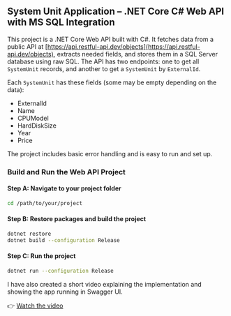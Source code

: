 ## System Unit Application – .NET Core C# Web API with MS SQL Integration

This project is a .NET Core Web API built with C#. It fetches data from a public API at [https://api.restful-api.dev/objects](https://api.restful-api.dev/objects), extracts needed fields, and stores them in a SQL Server database using raw SQL. The API has two endpoints: one to get all `SystemUnit` records, and another to get a `SystemUnit` by `ExternalId`.

Each `SystemUnit` has these fields (some may be empty depending on the data):
- ExternalId
- Name
- CPUModel
- HardDiskSize
- Year
- Price

The project includes basic error handling and is easy to run and set up.

### Build and Run the Web API Project

#### Step A: Navigate to your project folder
```bash
cd /path/to/your/project
```

#### Step B: Restore packages and build the project
```bash
dotnet restore
dotnet build --configuration Release
```

#### Step C: Run the project
```bash
dotnet run --configuration Release
```


I have also created a short video explaining the implementation and showing the app running in Swagger UI.  

👉 [Watch the video](https://youtu.be/WPMEXMUZisM)
